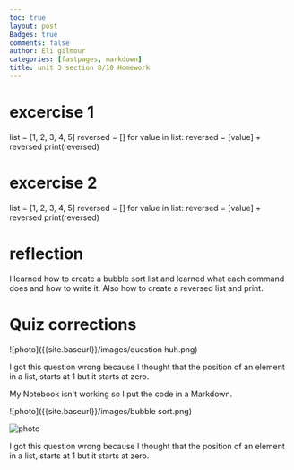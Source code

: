 ```yaml
---
toc: true
layout: post
Badges: true
comments: false
author: Eli gilmour
categories: [fastpages, markdown]
title: unit 3 section 8/10 Homework
---
```


# excercise 1

list = [1, 2, 3, 4, 5]
reversed = []
for value in list:
    reversed = [value] + reversed
print(reversed)

# excercise 2 

list = [1, 2, 3, 4, 5]
reversed = []
for value in list:
    reversed = [value] + reversed
print(reversed)

# reflection

I learned how to create a bubble sort list and learned what each command does and how to write it. Also how to create a reversed list and print.

# Quiz corrections 

![photo]({{site.baseurl}}/images/question huh.png)

I got this question wrong because I thought that the position of an element in a list, starts at 1 but it starts at zero.

My Notebook isn't working so I put the code in a Markdown. 

![photo]({{site.baseurl}}/images/bubble sort.png)

![photo]({{site.baseurl}}/images/python.png)


I got this question wrong because I thought that the position of an element in a list, starts at 1 but it starts at zero.
